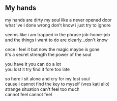 
## My hands



my hands are dirty my soul like a never opened door  
what 've i done wrong don't know i just try to ignore



seems like i am trapped in the phrase job-home-job  
and the things i want to do are clearly...don't know

once i feel it but now the magic maybe is gone  
it's a secret strength the power of the soul

you have it you can do a lot   
you lost it try find it fore too late

so here i sit alone and cry for my lost soul  
cause i cannot find the key to myself (vres kati allo)  
strange situation can't feel too much  
cannot feel cannot feel
